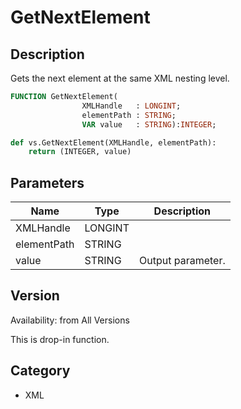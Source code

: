# GetNextElement

## Description
Gets the next element at the same XML nesting level.

```pascal
FUNCTION GetNextElement(
				XMLHandle   : LONGINT;
				elementPath : STRING;
				VAR value   : STRING):INTEGER;
```

```python
def vs.GetNextElement(XMLHandle, elementPath):
    return (INTEGER, value)
```

## Parameters
|Name|Type|Description|
|---|---|---|
|XMLHandle|LONGINT|   |
|elementPath|STRING|   |
|value|STRING|Output parameter.|

## Version
Availability: from All Versions

This is drop-in function.

## Category
* XML


